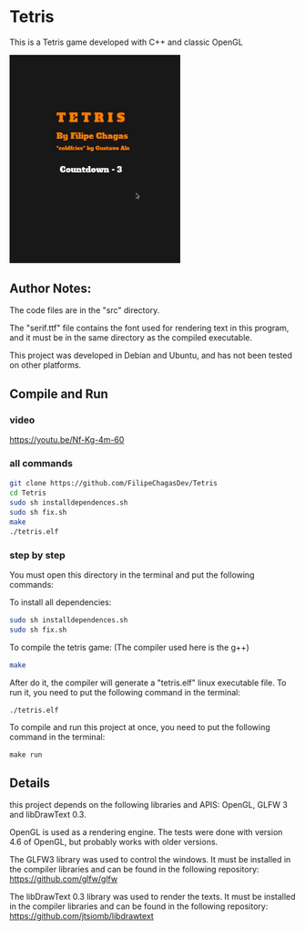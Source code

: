 # Tetris
This is a Tetris game developed with C++ and classic OpenGL
<p>
<img src="https://github.com/FilipeChagasDev/Tetris/blob/master/screenshots/1.gif" width="300" alt="playing">
</p>

## Author Notes:
The code files are in the "src" directory.

The "serif.ttf" file contains the font used for rendering text in this program, and it must be in the same directory as the compiled executable. 

This project was developed in Debian and Ubuntu, and has not been tested on other platforms.

## Compile and Run

### video
https://youtu.be/Nf-Kg-4m-60

### all commands
``` sh
git clone https://github.com/FilipeChagasDev/Tetris
cd Tetris
sudo sh installdependences.sh
sudo sh fix.sh
make
./tetris.elf
```

### step by step

You must open this directory in the terminal and put the following commands:

To install all dependencies:

``` sh
sudo sh installdependences.sh
sudo sh fix.sh
```


To compile the tetris game:
(The compiler used here is the g++)

``` sh
make
```

After do it, the compiler will generate a "tetris.elf" linux executable file. To run it, you need to put the following command in the terminal:

``` sh
./tetris.elf
```

To compile and run this project at once, you need to put the following command in the terminal:

```
make run
```

## Details
this project depends on the following libraries and APIS: OpenGL, GLFW 3 and libDrawText 0.3.

OpenGL is used as a rendering engine. The tests were done with version 4.6 of OpenGL, but probably works with older versions.

The GLFW3 library was used to control the windows. It must be installed in the compiler libraries and can be found in the following repository: https://github.com/glfw/glfw

The libDrawText 0.3 library was used to render the texts. It must be installed in the compiler libraries and can be found in the following repository: https://github.com/jtsiomb/libdrawtext

